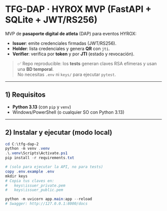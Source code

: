 # TFG-DAP · HYROX MVP (FastAPI + SQLite + JWT/RS256)

MVP de **pasaporte digital de atleta** (DAP) para eventos HYROX:
- **Issuer**: emite credenciales firmadas (JWT/RS256).
- **Holder**: lista credenciales y genera **QR** con `jti`.
- **Verifier**: verifica por **token** y por **JTI** (estado y revocación).

> ✅ Repo reproducible: los **tests** generan claves RSA efímeras y usan una **BD temporal**.  
> No necesitas `.env` ni `keys/` para ejecutar `pytest`.

---

## 1) Requisitos

- **Python 3.13** (con `pip` y `venv`)
- Windows/PowerShell (o cualquier SO con Python 3.13)

---

## 2) Instalar y ejecutar (modo local)

```powershell
cd C:\tfg-dap-2
python -m venv .venv
.\.venv\Scripts\Activate.ps1
pip install -r requirements.txt

# (solo para ejecutar la API, no para tests)
copy .env.example .env
mkdir keys
# Copia tus claves en:
#   keys\issuer_private.pem
#   keys\issuer_public.pem

python -m uvicorn app.main:app --reload
# Swagger: http://127.0.0.1:8000/docs
